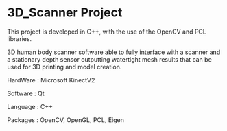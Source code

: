 # 3D_Scanner Project #

This project is developed in C++, with the use of the OpenCV and PCL libraries. 

3D human body scanner software able to fully interface with a scanner and a stationary depth sensor outputting watertight mesh results that can be used for 3D printing and model creation.


HardWare : Microsoft KinectV2 

Software : Qt

Language : C++

Packages : OpenCV, OpenGL, PCL, Eigen

